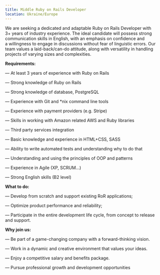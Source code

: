 ```yaml
---
title: Middle Ruby on Rails Developer
location: Ukraine/Europe
---
```

We are seeking a dedicated and adaptable Ruby on Rails Developer with 3+ years of industry experience. The ideal candidate will possess strong communication skills in English, with an emphasis on confidence and a willingness to engage in discussions without fear of linguistic errors. Our team values a laid-back/can-do attitude, along with versatility in handling projects of varying sizes and complexities.

**Requirements:**

— At least 3 years of experience with Ruby on Rails

— Strong knowledge of Ruby on Rails

— Strong knowledge of database, PostgreSQL

— Experience with Git and *nix command line tools

— Experience with payment providers (e.g. Stripe)

— Skills in working with Amazon related AWS and Ruby libraries

— Third party services integration

— Basic knowledge and experience in HTML+CSS, SASS

— Ability to write automated tests and understanding why to do that

— Understanding and using the principles of OOP and patterns

— Experience in Agile (XP, SCRUM...)

— Strong English skills (B2 level)

**What to do:**

— Develop from scratch and support existing RoR applications;

— Optimize product performance and reliability;

— Participate in the entire development life cycle, from concept to release and support.

**Why join us:**

— Be part of a game-changing company with a forward-thinking vision.

— Work in a dynamic and creative environment that values your ideas.

— Enjoy a competitive salary and benefits package.

— Pursue professional growth and development opportunities